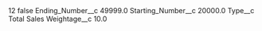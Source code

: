 <?xml version="1.0" encoding="UTF-8"?>
<CustomMetadata xmlns="http://soap.sforce.com/2006/04/metadata" xmlns:xsi="http://www.w3.org/2001/XMLSchema-instance" xmlns:xsd="http://www.w3.org/2001/XMLSchema">
    <label>12</label>
    <protected>false</protected>
    <values>
        <field>Ending_Number__c</field>
        <value xsi:type="xsd:double">49999.0</value>
    </values>
    <values>
        <field>Starting_Number__c</field>
        <value xsi:type="xsd:double">20000.0</value>
    </values>
    <values>
        <field>Type__c</field>
        <value xsi:type="xsd:string">Total Sales</value>
    </values>
    <values>
        <field>Weightage__c</field>
        <value xsi:type="xsd:double">10.0</value>
    </values>
</CustomMetadata>
